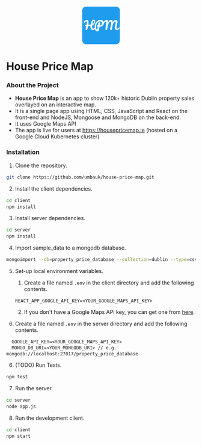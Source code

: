 <p align="center">
<img src="https://github.com/umbauk/house-price-map/blob/master/client/public/android-chrome-512x512.png" height="100px">
</p>

# House Price Map

### About the Project

- **House Price Map** is an app to show 120k+ historic Dublin property sales overlayed on an interactive map.
- It is a single page app using HTML, CSS, JavaScript and React on the front-end and NodeJS, Mongoose and MongoDB on
  the back-end.
- It uses Google Maps API
- The app is live for users at https://housepricemap.ie (hosted on a Google Cloud Kubernetes cluster)

### Installation

1. Clone the repository.

```bash
git clone https://github.com/umbauk/house-price-map.git
```

2. Install the client dependencies.

```bash
cd client
npm install
```

3. Install server dependencies.

```bash
cd server
npm install
```

4. Import sample_data to a mongodb database.

```bash
mongoimport --db=property_price_database --collection=dublin --type=csv --headerline --file=db/ppr_sample.csv
```

5. Set-up local environment variables.

   1. Create a file named `.env` in the client directory and add the following contents.

   ```text
   REACT_APP_GOOGLE_API_KEY=<YOUR_GOOGLE_MAPS_API_KEY>
   ```

   2. If you don't have a Google Maps API key, you can get one from [here](https://developers.google.com/maps/documentation/javascript/get-api-key).

6. Create a file named `.env` in the server directory and add the following contents.

```text
  GOOGLE_API_KEY=<YOUR_GOOGLE_MAPS_API_KEY>
  MONGO_DB_URI=<YOUR_MONGODB_URI> // e.g. mongodb://localhost:27017/property_price_database
```

6. (TODO) Run Tests.

```bash
npm test
```

7. Run the server.

```bash
cd server
node app.js
```

8. Run the development client.

```bash
cd client
npm start
```
